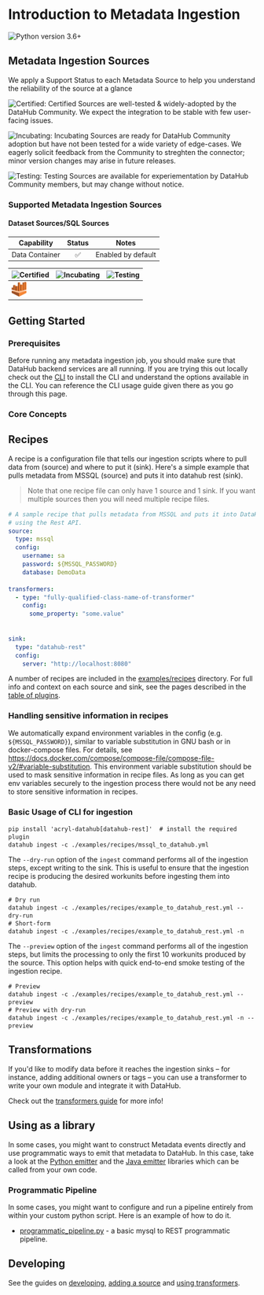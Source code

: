 # Introduction to Metadata Ingestion

![Python version 3.6+](https://img.shields.io/badge/python-3.6%2B-blue)

## Metadata Ingestion Sources

We apply a Support Status to each Metadata Source to help you understand the reliability of the source at a glance

![Certified](https://img.shields.io/badge/support%20status-certified-brightgreen): Certified Sources are well-tested & widely-adopted by the DataHub Community. We expect the integration to be stable with few user-facing issues.

![Incubating](https://img.shields.io/badge/support%20status-incubating-blue): Incubating Sources are ready for DataHub Community adoption but have not been tested for a wide variety of edge-cases. We eagerly solicit feedback from the Community to streghten the connector; minor version changes may arise in future releases.

![Testing](https://img.shields.io/badge/support%20status-testing-lightgrey): Testing Sources are available for experiementation by DataHub Community members, but may change without notice. 

### Supported Metadata Ingestion Sources

#### Dataset Sources/SQL Sources

| Capability | Status | Notes |
| --- | :-: | --- |
| Data Container | ✅ | Enabled by default |

| ![Certified](https://img.shields.io/badge/support%20status-certified-brightgreen) | ![Incubating](https://img.shields.io/badge/support%20status-incubating-blue) | ![Testing](https://img.shields.io/badge/support%20status-testing-lightgrey) |
| --- | --- | --- |
| <img src="/docs-website/static/img/logos/platforms/athena.svg" alt="Athena" width="30"/> | | |


## Getting Started

### Prerequisites

Before running any metadata ingestion job, you should make sure that DataHub backend services are all running. If you are trying this out locally check out the [CLI](../docs/cli.md) to install the CLI and understand the options available in the CLI. You can reference the CLI usage guide given there as you go through this page.

### Core Concepts

## Recipes

A recipe is a configuration file that tells our ingestion scripts where to pull data from (source) and where to put it (sink).
Here's a simple example that pulls metadata from MSSQL (source) and puts it into datahub rest (sink).

> Note that one recipe file can only have 1 source and 1 sink. If you want multiple sources then you will need multiple recipe files.

```yaml
# A sample recipe that pulls metadata from MSSQL and puts it into DataHub
# using the Rest API.
source:
  type: mssql
  config:
    username: sa
    password: ${MSSQL_PASSWORD}
    database: DemoData

transformers:
  - type: "fully-qualified-class-name-of-transformer"
    config:
      some_property: "some.value"


sink:
  type: "datahub-rest"
  config:
    server: "http://localhost:8080"
```

A number of recipes are included in the [examples/recipes](./examples/recipes) directory. For full info and context on each source and sink, see the pages described in the [table of plugins](../docs/cli.md#installing-plugins).

### Handling sensitive information in recipes

We automatically expand environment variables in the config (e.g. `${MSSQL_PASSWORD}`),
similar to variable substitution in GNU bash or in docker-compose files. For details, see
https://docs.docker.com/compose/compose-file/compose-file-v2/#variable-substitution. This environment variable substitution should be used to mask sensitive information in recipe files. As long as you can get env variables securely to the ingestion process there would not be any need to store sensitive information in recipes.

### Basic Usage of CLI for ingestion

```shell
pip install 'acryl-datahub[datahub-rest]'  # install the required plugin
datahub ingest -c ./examples/recipes/mssql_to_datahub.yml
```

The `--dry-run` option of the `ingest` command performs all of the ingestion steps, except writing to the sink. This is useful to ensure that the
ingestion recipe is producing the desired workunits before ingesting them into datahub.

```shell
# Dry run
datahub ingest -c ./examples/recipes/example_to_datahub_rest.yml --dry-run
# Short-form
datahub ingest -c ./examples/recipes/example_to_datahub_rest.yml -n
```

The `--preview` option of the `ingest` command performs all of the ingestion steps, but limits the processing to only the first 10 workunits produced by the source.
This option helps with quick end-to-end smoke testing of the ingestion recipe.

```shell
# Preview
datahub ingest -c ./examples/recipes/example_to_datahub_rest.yml --preview
# Preview with dry-run
datahub ingest -c ./examples/recipes/example_to_datahub_rest.yml -n --preview
```
## Transformations

If you'd like to modify data before it reaches the ingestion sinks – for instance, adding additional owners or tags – you can use a transformer to write your own module and integrate it with DataHub.

Check out the [transformers guide](./transformers.md) for more info!

## Using as a library

In some cases, you might want to construct Metadata events directly and use programmatic ways to emit that metadata to DataHub. In this case, take a look at the [Python emitter](./as-a-library.md) and the [Java emitter](../metadata-integration/java/as-a-library.md) libraries which can be called from your own code. 

### Programmatic Pipeline
In some cases, you might want to configure and run a pipeline entirely from within your custom python script. Here is an example of how to do it.
 - [programmatic_pipeline.py](./examples/library/programatic_pipeline.py) - a basic mysql to REST programmatic pipeline.


## Developing

See the guides on [developing](./developing.md), [adding a source](./adding-source.md) and [using transformers](./transformers.md).

